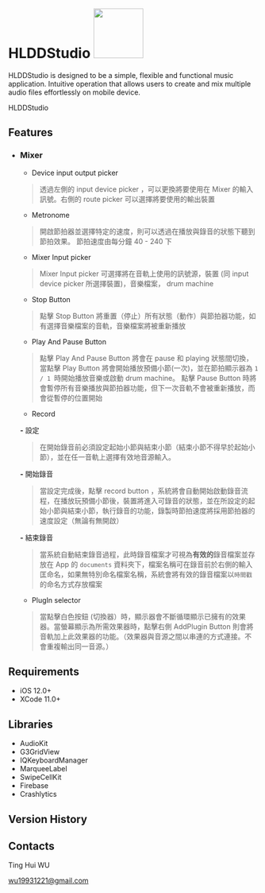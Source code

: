 # HLDDStudio <a href="https://apps.apple.com/app/id1481074240"><img src="https://i.imgur.com/Pc1KdHw.png" width="100"></a>

HLDDStudio is designed to be a simple, flexible and functional music application. Intuitive operation that allows users to create and mix multiple audio files effortlessly on mobile device.

HLDDStudio 
## Features

- ### Mixer
    - Device input output picker
    > 透過左側的 input device picker ，可以更換將要使用在 Mixer 的輸入訊號。右側的 route picker 可以選擇將要使用的輸出裝置
    
    - Metronome 
    >開啟節拍器並選擇特定的速度，則可以透過在播放與錄音的狀態下聽到節拍效果。
    >節拍速度由每分鐘 40 - 240 下

    - Mixer Input picker
    >Mixer Input picker 可選擇將在音軌上使用的訊號源，裝置 (同 input device picker 所選擇裝置)，音樂檔案， drum machine
 
    - Stop Button
    >點擊 Stop Button 將重置（停止）所有狀態（動作）與節拍器功能，如有選擇音樂檔案的音軌，音樂檔案將被重新播放

    - Play And Pause Button
    >點擊 Play And Pause Button 將會在 pause 和 playing 狀態間切換，當點擊 Play Button 將會開始播放預備小節(一次)，並在節拍顯示器為 ```1 / 1 ```時開始播放音樂或啟動 drum machine。
    >點擊 Pause Button 時將會暫停所有音樂播放與節拍器功能，但下一次音軌不會被重新播放，而會從暫停的位置開始
    
    
    - Record 

    **-** 設定
    >在開始錄音前必須設定起始小節與結束小節（結束小節不得早於起始小節），並在任一音軌上選擇有效地音源輸入。
    
    **-** 開始錄音
    >當設定完成後，點擊 record button ，系統將會自動開始啟動錄音流程，在播放玩預備小節後，裝置將進入可錄音的狀態，並在所設定的起始小節與結束小節，執行錄音的功能，錄製時節拍速度將採用節拍器的速度設定（無論有無開啟）
    
    **-** 結束錄音
    >當系統自動結束錄音過程，此時錄音檔案才可視為**有效的**錄音檔案並存放在 App 的 ```documents``` 資料夾下，檔案名稱可在錄音前於右側的輸入匡命名，如果無特別命名檔案名稱，系統會將有效的錄音檔案以```時間戳```的命名方式存放檔案
    
    - PlugIn selector
    >當點擊白色按鈕 (切換器）時，顯示器會不斷循環顯示已擁有的效果器。當螢幕顯示為所需效果器時，點擊右側 AddPlugin Button 則會將音軌加上此效果器的功能。（效果器與音源之間以串連的方式連接。不會重複輸出同一音源。）

## Requirements
* iOS 12.0+
* XCode 11.0+
## Libraries
* AudioKit
* G3GridView
* IQKeyboardManager
* MarqueeLabel
* SwipeCellKit
* Firebase
* Crashlytics
## Version History

## Contacts

Ting Hui WU 

wu19931221@gmail.com
